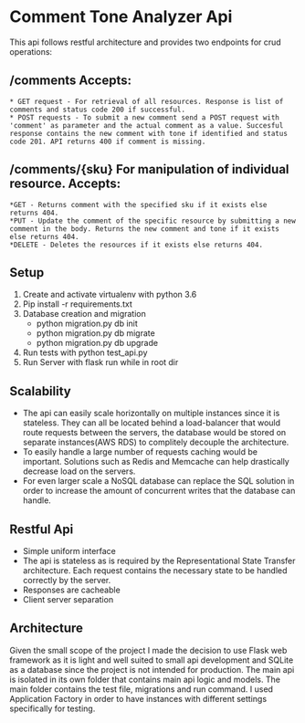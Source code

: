 # Comment Tone Analyzer Api

This api follows restful architecture and provides two endpoints for crud operations:

## /comments Accepts:
    * GET request - For retrieval of all resources. Response is list of comments and status code 200 if successful.
    * POST requests - To submit a new comment send a POST request with 'comment' as parameter and the actual comment as a value. Succesful response contains the new comment with tone if identified and status code 201. API returns 400 if comment is missing.

## /comments/{sku} For manipulation of individual resource. Accepts:
    *GET - Returns comment with the specified sku if it exists else returns 404.
    *PUT - Update the comment of the specific resource by submitting a new comment in the body. Returns the new comment and tone if it exists else returns 404.
    *DELETE - Deletes the resources if it exists else returns 404.


## Setup
 1. Create and activate virtualenv with python 3.6
 2. Pip install -r requirements.txt
 3. Database creation and migration
    * python migration.py db init
    * python migration.py db migrate
    * python migration.py db upgrade
 4. Run tests with python test_api.py
 5. Run Server with flask run while in root dir

## Scalability
* The api can easily scale horizontally on multiple instances since it is stateless. They can all be located behind a load-balancer that would route requests between the servers, the database would be stored on separate instances(AWS RDS) to complitely decouple the architecture.
* To easily handle a large number of requests caching would be important. Solutions such as Redis and Memcache can help drastically decrease load on the servers.
* For even larger scale a NoSQL database can replace the SQL solution in order to increase the amount of concurrent writes that the database can handle.

## Restful Api
* Simple uniform interface
* The api is stateless as is required by the Representational State Transfer architecture. Each request contains the necessary state to be handled correctly by the server.
* Responses are cacheable
* Client server separation

## Architecture
Given the small scope of the project I made the decision to use Flask web framework as it is light and well suited to small api development and SQLite as a database since the project is not intended for production. The main api is isolated in its own folder that contains main api logic and models. The main folder contains the test file, migrations and run command. I used Application Factory in order to have instances with different settings specifically for testing.





